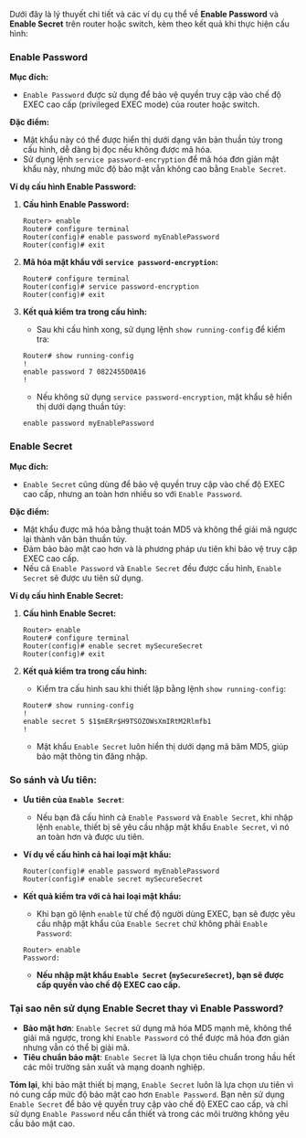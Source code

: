 Dưới đây là lý thuyết chi tiết và các ví dụ cụ thể về **Enable Password** và **Enable Secret** trên router hoặc switch, kèm theo kết quả khi thực hiện cấu hình:

### **Enable Password**

**Mục đích:**
- `Enable Password` được sử dụng để bảo vệ quyền truy cập vào chế độ EXEC cao cấp (privileged EXEC mode) của router hoặc switch.

**Đặc điểm:**
- Mật khẩu này có thể được hiển thị dưới dạng văn bản thuần túy trong cấu hình, dễ dàng bị đọc nếu không được mã hóa.
- Sử dụng lệnh `service password-encryption` để mã hóa đơn giản mật khẩu này, nhưng mức độ bảo mật vẫn không cao bằng `Enable Secret`.

**Ví dụ cấu hình Enable Password:**

1. **Cấu hình Enable Password:**
   ```shell
   Router> enable
   Router# configure terminal
   Router(config)# enable password myEnablePassword
   Router(config)# exit
   ```
   
2. **Mã hóa mật khẩu với `service password-encryption`:**
   ```shell
   Router# configure terminal
   Router(config)# service password-encryption
   Router(config)# exit
   ```
   
3. **Kết quả kiểm tra trong cấu hình:**
   - Sau khi cấu hình xong, sử dụng lệnh `show running-config` để kiểm tra:
   ```shell
   Router# show running-config
   !
   enable password 7 0822455D0A16
   !
   ```
   - Nếu không sử dụng `service password-encryption`, mật khẩu sẽ hiển thị dưới dạng thuần túy:
   ```shell
   enable password myEnablePassword
   ```

### **Enable Secret**

**Mục đích:**
- `Enable Secret` cũng dùng để bảo vệ quyền truy cập vào chế độ EXEC cao cấp, nhưng an toàn hơn nhiều so với `Enable Password`.

**Đặc điểm:**
- Mật khẩu được mã hóa bằng thuật toán MD5 và không thể giải mã ngược lại thành văn bản thuần túy.
- Đảm bảo bảo mật cao hơn và là phương pháp ưu tiên khi bảo vệ truy cập EXEC cao cấp.
- Nếu cả `Enable Password` và `Enable Secret` đều được cấu hình, `Enable Secret` sẽ được ưu tiên sử dụng.

**Ví dụ cấu hình Enable Secret:**

1. **Cấu hình Enable Secret:**
   ```shell
   Router> enable
   Router# configure terminal
   Router(config)# enable secret mySecureSecret
   Router(config)# exit
   ```
   
2. **Kết quả kiểm tra trong cấu hình:**
   - Kiểm tra cấu hình sau khi thiết lập bằng lệnh `show running-config`:
   ```shell
   Router# show running-config
   !
   enable secret 5 $1$mERr$H9TSOZOWsXmIRtM2Rlmfb1
   !
   ```
   - Mật khẩu `Enable Secret` luôn hiển thị dưới dạng mã băm MD5, giúp bảo mật thông tin đăng nhập.

### **So sánh và Ưu tiên:**

- **Ưu tiên của `Enable Secret`**:
  - Nếu bạn đã cấu hình cả `Enable Password` và `Enable Secret`, khi nhập lệnh `enable`, thiết bị sẽ yêu cầu nhập mật khẩu `Enable Secret`, vì nó an toàn hơn và được ưu tiên.
  
- **Ví dụ về cấu hình cả hai loại mật khẩu:**
   ```shell
   Router(config)# enable password myEnablePassword
   Router(config)# enable secret mySecureSecret
   ```
   
- **Kết quả kiểm tra với cả hai loại mật khẩu:**
   - Khi bạn gõ lệnh `enable` từ chế độ người dùng EXEC, bạn sẽ được yêu cầu nhập mật khẩu của `Enable Secret` chứ không phải `Enable Password`:
   ```shell
   Router> enable
   Password: 
   ```
   
   - **Nếu nhập mật khẩu `Enable Secret` (`mySecureSecret`), bạn sẽ được cấp quyền vào chế độ EXEC cao cấp.**

### **Tại sao nên sử dụng Enable Secret thay vì Enable Password?**
- **Bảo mật hơn**: `Enable Secret` sử dụng mã hóa MD5 mạnh mẽ, không thể giải mã ngược, trong khi `Enable Password` có thể được mã hóa đơn giản nhưng vẫn có thể bị giải mã.
- **Tiêu chuẩn bảo mật**: `Enable Secret` là lựa chọn tiêu chuẩn trong hầu hết các môi trường sản xuất và mạng doanh nghiệp.

**Tóm lại**, khi bảo mật thiết bị mạng, `Enable Secret` luôn là lựa chọn ưu tiên vì nó cung cấp mức độ bảo mật cao hơn `Enable Password`. Bạn nên sử dụng `Enable Secret` để bảo vệ quyền truy cập vào chế độ EXEC cao cấp, và chỉ sử dụng `Enable Password` nếu cần thiết và trong các môi trường không yêu cầu bảo mật cao.
